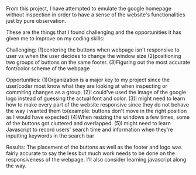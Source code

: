 From this project, I have attempted to emulate the google homepage without inspection in order to have a sense of the 
website's functionalities just by pure observation. 

These are the things that I found challenging and the opportunities it has given me to improve on my coding skills:

Challenging: 
(1)centering the buttons when webpage isn't responsive to user vs when the user decides to change the window size
(2)positioning two groups of buttons on the same footer.
(3)Figuring out the most accurate font/color scheme of the webpage

Opportunities: 
(1)Organization is a major key to my project since the user/coder most know what they are looking at when
inspecting or commiting changes as a group.
(2)I could've used the image of the google logo instead of guessing the actual font and color.
(3)I might need to learn how to make every part of the website responsive since they do not behave the way i wanted them to(example: buttons don't move in the right position as I would have expected)
(4)When resizing the windows a few times, some of the buttons got cluttered and overlapped. 
(5)I might need to learn Javascript to record users' search time and information when they're inputting keywords in the search bar

Results:
The placement of the buttons as well as the footer and logo was fairly accurate to say the less but much work needs to be done 
on the responsiveness of the webpage. I'll also consider learning javascript along the way. 
